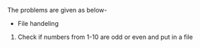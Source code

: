 The problems are given as below-

- File handeling
1) Check if numbers from 1-10 are odd or even and put in a file
